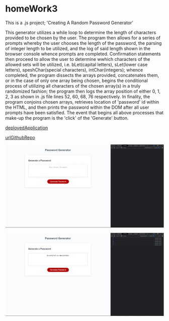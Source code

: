 # homeWork3
This is a .js project; 'Creating A Random Password Generator'

This generator utilizes a while loop to determine the length of characters provided to be chosen by the user. The program then allows for a series of prompts whereby the user chooses the length of the password, the parsing of integer length to be utilized, and the log of said length shown in the browser console whence prompts are completed. Confirmation statements then proceed to allow the user to determine wwhich characters of the allowed sets will be utilized, i.e. bLet(capital letters), sLet(lower case letters), speshChar(special characters), intChar(integers); whence completed, the program dissects the arrays provided, concatenates them, or in the case of only one array being chosen, begins the conditional process of utilizing all characters of the chosen array(s) in a truly randomized fashion; the program then logs the array position of either 0, 1, 2, 3 as shown in .js file lines 52, 60, 68, 76 respectively. In finality, the program conjoins chosen arrays, retrieves location of 'password' id within the HTML, and then prints the password within the DOM after all user prompts have been satisfied. The event that begins all above processes that make-up the program is the 'click' of the 'Generate' button.

[deployedApplication](https://andyan7.github.io/homeWork3/)

[urlGithubRepo](https://github.com/AndyAn7/homeWork3)

![image](assets\preLimSS.png)

![image](assets\postSS.png)